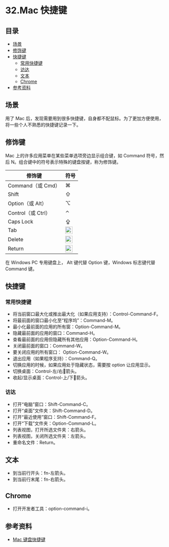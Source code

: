 # 32.Mac 快捷键
## <a name="index"></a> 目录
- [场景](#situation)
- [修饰键](#decoration)
- [快捷键](#shortcut)
  - [常用快捷键](#usual)
  - [访达](#finder)
  - [文本](#text)
  - [Chrome](#chrome)
- [参考资料](#reference)
## <a name="situation"></a> 场景
用了 Mac 后，发现需要用到很多快捷键，自身都不配鼠标。为了更加方便使用，将一些个人不熟悉的快捷键记录一下。

## <a name="decoration"></a> 修饰键
Mac 上的许多应用菜单在某些菜单选项旁边显示组合键，如 Command 符号，然后 N。组合键中的符号表示特殊的键盘按键，称为修饰键。

修饰键 | 符号
----- | -----
Command（或 Cmd） | ⌘
Shift  | ⇧
Option（或 Alt） | ⌥
Control（或 Ctrl） | ⌃
Caps Lock  | ⇪
Tab  | <img src="https://help.apple.com/assets/5BBCEA2409462239278318D5/5BBCEA2809462239278318DE/zh_CN/cd484d20455f2ae2026ed324d873c1d7.png" alt="右制表符符号" height="23" width="23" originalimagename="SharedGlobalArt/L0075_modtabr.png">
Delete  | <img src="https://help.apple.com/assets/5BBCEA2409462239278318D5/5BBCEA2809462239278318DE/zh_CN/218d37fa854c02bcf94075c546a8c409.png" alt="Delete 符号" height="23" width="23" originalimagename="SharedGlobalArt/L0062_moddl.png">|
Return  | <img src="https://help.apple.com/assets/5BBCEA2409462239278318D5/5BBCEA2809462239278318DE/zh_CN/078689fe0beeb14141babebacd04c2b6.png" alt="Return 符号" height="23" width="23" originalimagename="SharedGlobalArt/L0072_modrtn.png">


在 Windows PC 专用键盘上， Alt 键代替 Option 键，Windows 标志键代替 Command 键。

## <a name="shortcut"></a> 快捷键
### <a name="usual"></a> 常用快捷键
- 将当前窗口最大化或推出最大化（如果应用支持）：Control-Command-F。
- 将最前面的窗口最小化至“程序坞”：Command-M。
- 最小化最前面的应用的所有窗：Option-Command-M。
- 隐藏最前面的应用的窗口：Command-H。
- 查看最前面的应用但隐藏所有其他应用：Option-Command-H。
- 关闭最前面的窗口：Command-W。
- 要关闭应用的所有窗口： Option-Command-W。
- 退出应用（如果程序支持）：Command-Q。
- 切换应用的时候，如果应用处于隐藏状态，需要按 option 让应用显示。 
- 切换桌面：Control-左/右箭头。
- 收起/显示桌面：Control-上/下箭头。

### <a name="finder"></a> 访达
- 打开“电脑”窗口：Shift-Command-C。
- 打开“桌面”文件夹：Shift-Command-D。
- 打开“最近使用”窗口：Shift-Command-F。
- 打开“下载”文件夹：Option-Command-L。
- 列表视图，打开所选文件夹：右箭头。
- 列表视图，关闭所选文件夹：左箭头。
- 重命名文件：Return。

## <a name="text"></a> 文本
- 到当前行开头：fn-左箭头。
- 到当前行末尾：fn-右箭头。

## <a name="chrome"></a> Chrome
- 打开开发者工具：option-command-i。


## <a name="reference"></a> 参考资料
- [Mac 键盘快捷键][url-support-apple-key]

[url-support-apple-key]:https://support.apple.com/zh-cn/HT201236
[url-support-apple-key-symbal]:https://support.apple.com/zh-cn/guide/mac-help/what-are-those-symbols-shown-in-menus-cpmh0011/mac